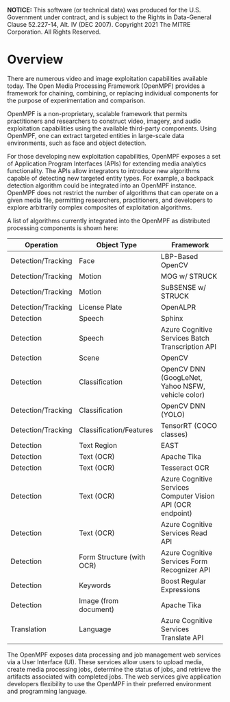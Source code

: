 **NOTICE:** This software (or technical data) was produced for the U.S. Government under contract, and is subject to the
Rights in Data-General Clause 52.227-14, Alt. IV (DEC 2007). Copyright 2021 The MITRE Corporation. All Rights Reserved.

# Overview

There are numerous video and image exploitation capabilities available today. The Open Media Processing Framework (OpenMPF) provides a framework for chaining, combining, or replacing individual components for the purpose of experimentation and comparison.

OpenMPF is a non-proprietary, scalable framework that permits practitioners and researchers to construct video, imagery, and audio exploitation capabilities using the available third-party components. Using OpenMPF, one can extract targeted entities in large-scale data environments, such as face and object detection.

For those developing new exploitation capabilities, OpenMPF exposes a set of Application Program Interfaces (APIs) for extending media analytics functionality. The APIs allow integrators to introduce new algorithms capable of detecting new targeted entity types. For example, a backpack detection algorithm could be integrated into an OpenMPF instance. OpenMPF does not restrict the number of algorithms that can operate on a given media file, permitting researchers, practitioners, and developers to explore arbitrarily complex composites of exploitation algorithms.

A list of algorithms currently integrated into the OpenMPF as distributed processing components is shown here:

| **Operation** | **Object Type** | **Framework**
|  --- | --- | ---
| Detection/Tracking | Face | LBP-Based OpenCV
| Detection/Tracking | Motion | MOG w/ STRUCK
| Detection/Tracking | Motion | SuBSENSE w/ STRUCK
| Detection/Tracking | License Plate | OpenALPR
| Detection | Speech | Sphinx
| Detection | Speech | Azure Cognitive Services Batch Transcription API
| Detection | Scene | OpenCV
| Detection | Classification | OpenCV DNN (GoogLeNet, Yahoo NSFW, vehicle color)
| Detection/Tracking | Classification | OpenCV DNN (YOLO)
| Detection/Tracking | Classification/Features | TensorRT (COCO classes)
| Detection | Text Region | EAST
| Detection | Text (OCR) | Apache Tika
| Detection | Text (OCR) | Tesseract OCR
| Detection | Text (OCR) | Azure Cognitive Services Computer Vision API (OCR endpoint)
| Detection | Text (OCR) | Azure Cognitive Services Read API
| Detection | Form Structure (with OCR) | Azure Cognitive Services Form Recognizer API
| Detection | Keywords | Boost Regular Expressions
| Detection | Image (from document) | Apache Tika
| Translation | Language | Azure Cognitive Services Translate API

The OpenMPF exposes data processing and job management web services via a User Interface (UI). These services allow users to upload media, create media processing jobs, determine the status of jobs, and retrieve the artifacts associated with completed jobs. The web services give application developers flexibility to use the OpenMPF in their preferred environment and programming language.
